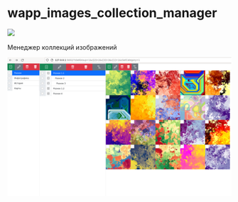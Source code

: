# wapp_images_collection_manager

![](https://asdertasd.site/counter/wapp_images_collection_manager)

Менеджер коллекций изображений

![](screenshots/2022-12-19_07-23.png)
